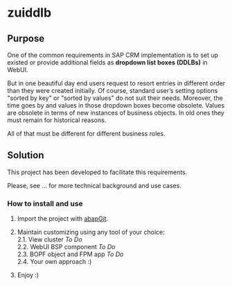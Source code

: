 # zuiddlb

## Purpose

One of the common requirements in SAP CRM implementation is to set up existed or provide additional fields as **dropdown list boxes (DDLBs)** in WebUI.

But in one beautiful day end users request to resort entries in different order than they were created initially. Of course, standard user’s setting options "sorted by key" or "sorted by values" do not suit their needs. Moreover, the time goes by and values in those dropdown boxes become obsolete. Values are obsolete in terms of new instances of business objects. In old ones they must remain for historical reasons.

All of that must be different for different business roles.

## Solution

This project has been developed to facilitate this requirements.

Please, see ... for more technical background and use cases.

### How to install and use
1. Import the project with [abapGit](http://abapgit.org).

2. Maintain customizing using any tool of your choice:  
  2.1. View cluster _To Do_  
  2.2. WebUI BSP component _To Do_  
  2.3. BOPF object and FPM app _To Do_  
  2.4. Your own approach :)  
    
3. Enjoy :)

